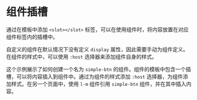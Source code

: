 <template is="exm-article">
<a href="../../publics/examples/simple-btn/demo.html" preview demo></a>
<a href="../../publics/examples/simple-btn/simple-btn.html" main demo></a>
</template>

# 组件插槽

通过在模板中添加 `<slot></slot>` 标签，可以在使用组件时，将内容放置在对应组件标签内的插槽中。

自定义的组件在默认情况下没有定义 `display` 属性，因此需要手动为组件定义。在组件的样式中，可以使用 `:host` 选择器来添加组件自身的样式。

这个示例展示了如何创建一个名为 `simple-btn` 的组件。组件的模板中包含一个插槽，可以将内容插入到组件中。通过为组件的样式添加 `:host` 选择器，为组件添加样式。在另一个页面中，使用 `l-m` 组件引用 `simple-btn` 组件，并在其中插入内容。
